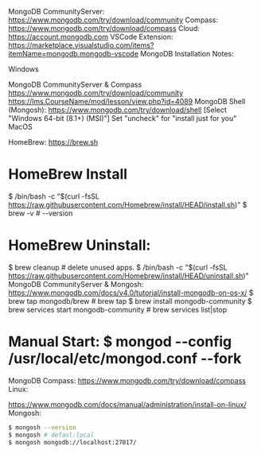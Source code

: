 MongoDB
CommunityServer: https://www.mongodb.com/try/download/community
Compass: https://www.mongodb.com/try/download/compass
Cloud: https://account.mongodb.com
VSCode Extension: https://marketplace.visualstudio.com/items?itemName=mongodb.mongodb-vscode
MongoDB
Installation Notes:

Windows

MongoDB CommunityServer & Compass
https://www.mongodb.com/try/download/community
https://lms.CourseName/mod/lesson/view.php?id=4089
MongoDB Shell (Mongosh):
https://www.mongodb.com/try/download/shell [Select "Windows 64-bit (8.1+) (MSI)"]
Set "uncheck" for "install just for you"
MacOS

HomeBrew: https://brew.sh
# HomeBrew Install
$ /bin/bash -c "$(curl -fsSL https://raw.githubusercontent.com/Homebrew/install/HEAD/install.sh)"
$ brew -v # --version
# HomeBrew Uninstall:
$ brew cleanup # delete unused apps.
$ /bin/bash -c "$(curl -fsSL https://raw.githubusercontent.com/Homebrew/install/HEAD/uninstall.sh)"
MongoDB CommunityServer & Mongosh: https://www.mongodb.com/docs/v4.0/tutorial/install-mongodb-on-os-x/
$ brew tap mongodb/brew # brew tap
$ brew install mongodb-community
$ brew services start mongodb-community # brew services list|stop
# Manual Start: $ mongod --config /usr/local/etc/mongod.conf --fork
MongoDB Compass: https://www.mongodb.com/try/download/compass
Linux:

https://www.mongodb.com/docs/manual/administration/install-on-linux/
Mongosh:
```sh
$ mongosh --version
$ mongosh # defaul:local
$ mongosh mongodb://localhost:27017/